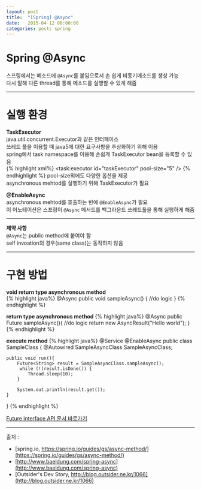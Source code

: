 ```yaml
---
layout: post
title:  "[Spring] @Async"
date:   2015-04-12 00:00:00
categories: posts spring
---
```


# Spring @Async

스프링에서는 메소드에 `@Async`를 붙임으로서 손 쉽게 비동기메소드를 생성 가능  
다시 말해 다른 thread를 통해 메소드를 실행할 수 있게 해줌  

---

# 실행 환경  
**TaskExecutor**  
java.util.concurrent.Executor과 같은 인터페이스  
쓰레드 풀을 이용할 때 java5에 대한 요구사항을 추상화하기 위해 이용  
spring에서 task namespace를 이용해 손쉽게 TaskExecutor bean을 등록할 수 있음  
{% highlight xml%}
<task:executor id="taskExecutor" pool-size="5"  />
{% endhighlight %}
pool-size외에도 다양한 옵션을 제공  
asynchronous mehtod를 실행하기 위해 TaskExecutor가 필요  

**@EnableAsync**  
asynchronous mehtod를 호출하는 빈에 `@EnableAsync`가 필요  
이 어노테이션은 스프링이 `@Async` 메서드를 백그라운드 쓰레드풀을 통해 실행하게 해줌  

---

**제약 사항**  
`@Async`는 public method에 붙여야 함  
self invoation의 경우(same class)는 동작하지 않음

---

# 구현 방법
**void return type asynchronous method**  
{% highlight java%}
@Async
public void sampleAsync() {
	//do logic
}
{% endhighlight %}


**return type asynchronous method**
{% highlight java%}
@Async
public Future<String> sampleAsync(){
	//do logic
	return new AsyncResult<String>("Hello world");
}
{% endhighlight %}


**execute method**
{% highlight java%}
@Service
@EnableAsync
public class SampleClass {
	@Autowired
	SampleAsyncClass SampleAsyncClass;

	public void run(){
		Future<String> result = SampleAsyncClass.sampleAsync();
		 while (!(result.isDone()) {
            Thread.sleep(10); 
        }
  
        System.out.println(result.get());
	}
} 
{% endhighlight %}

[Future interface API 문서 바로가기](http://docs.oracle.com/javase/8/docs/api/java/util/concurrent/Future.html?is-external=true)

---

출처 :
- [spring.io, https://spring.io/guides/gs/async-method/](https://spring.io/guides/gs/async-method/)  
- [http://www.baeldung.com/spring-async](http://www.baeldung.com/spring-async)  
- [Outsider's Dev Story, http://blog.outsider.ne.kr/1066](http://blog.outsider.ne.kr/1066)  
